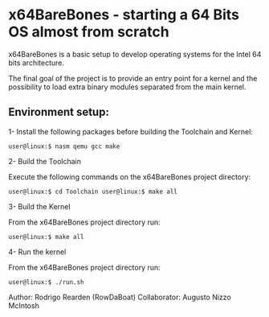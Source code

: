 # x64BareBones - starting a 64 Bits OS almost from scratch

x64BareBones is a basic setup to develop operating systems for the Intel 64 bits architecture.

The final goal of the project is to provide an entry point for a kernel and the possibility to load extra binary modules separated from the main kernel.

## Environment setup: 

1- Install the following packages before building the Toolchain and Kernel:

    user@linux:$ nasm qemu gcc make

2- Build the Toolchain

Execute the following commands on the x64BareBones project directory:

    user@linux:$ cd Toolchain user@linux:$ make all

3- Build the Kernel

From the x64BareBones project directory run:

    user@linux:$ make all

4- Run the kernel

From the x64BareBones project directory run:

    user@linux:$ ./run.sh

Author: Rodrigo Rearden (RowDaBoat) Collaborator: Augusto Nizzo McIntosh
